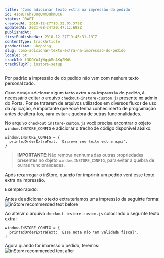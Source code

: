 ```yaml
---
title: 'Como adicionar texto extra na impressão do pedido'
id: 41o8JT6hYQUqQWm0QkmUC6
status: DRAFT
createdAt: 2018-12-27T18:32:05.579Z
updatedAt: 2021-08-24T20:47:12.698Z
publishedAt: 
firstPublishedAt: 2018-12-27T19:45:31.137Z
contentType: trackArticle
productTeam: Shopping
slug: como-adicionar-texto-extra-na-impressao-do-pedido
locale: pt
trackId: t3DOYAJjWgqAMeAKq2MWS
trackSlugPT: instore-setup
---
```


Por padrão a impressão de do pedido não vem com nenhum texto personalizado.

Caso deseje adicionar algum texto extra a na impressão do pedido, é necessário editar o arquivo `checkout-instore-custom.js` presente no admin do Portal. Por se tratarem de arquivos utilizados em diversos fluxos de uso da aplicação, é importante que você tenha conhecimento de programação antes de alterá-los, para evitar a quebra de outras funcionalidades.

No arquivo `checkout-instore-custom.js` você precisa encontrar o objeto `window.INSTORE_CONFIG` e adicionar o trecho de código disponível abaixo:

```
window.INSTORE_CONFIG = {
  printedOrderExtraText: 'Escreva seu texto extra aqui',
}
```

> __IMPORTANTE__: Não remova nenhuma das outras propriedades presentes no objeto `window.INSTORE_CONFIG`, para evitar a quebra de outras funcionalidades.
 
Após recarregar o inStore, quando for imprimir um pedido verá esse texto extra na impressão.

Exemplo rápido:

Antes de adicionar o texto extra teriamos uma impressão da seguinte forma:
![inStore recommended text before](//images.ctfassets.net/alneenqid6w5/5AWqMIPwGc6aCSYGEsOAOq/6c1eda39348438463dc65a30fa56261e/inStore_recommended_text_before.png)

Ao alterar o arquivo `checkout-instore-custom.js` colocando o seguinte texto extra:

```
window.INSTORE_CONFIG = {
  printedOrderExtraText: 'Essa nota não tem validade fiscal',
}
```

Agora quando for impresso o pedido, teremos:
![inStore recommended text after](//images.ctfassets.net/alneenqid6w5/7loSAqq1wIWIioOekyiaIO/2226bb32bb7a191b5f709e3ce429d30d/inStore_recommended_text_after.png)



